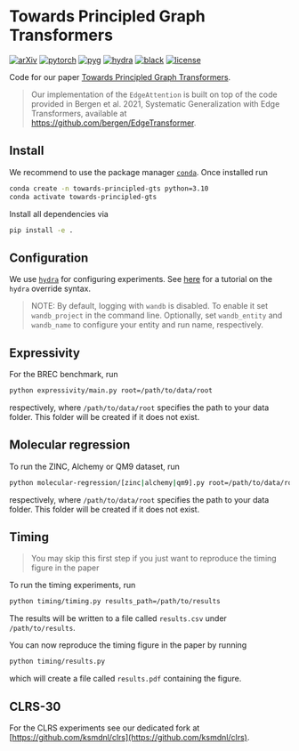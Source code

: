 # Towards Principled Graph Transformers

[![arXiv](https://img.shields.io/badge/arXiv-2401.10119-b31b1b.svg)](https://arxiv.org/abs/2401.10119)
[![pytorch](https://img.shields.io/badge/PyTorch_2.1.0+-ee4c2c?logo=pytorch&logoColor=white)](https://pytorch.org/get-started/locally/)
[![pyg](https://img.shields.io/badge/PyG_2.4+-3C2179?logo=pyg&logoColor=#3C2179)](https://pytorch-geometric.readthedocs.io/en/latest/install/installation.html)
[![hydra](https://img.shields.io/badge/Config-Hydra_1.3.2-89b8cd)](https://hydra.cc/)
[![black](https://img.shields.io/badge/Code%20Style-Black-black.svg?labelColor=gray)](https://black.readthedocs.io/en/stable/)
[![license](https://img.shields.io/badge/License-MIT-green.svg?labelColor=gray)](https://github.com/ashleve/lightning-hydra-template#license)

Code for our paper [Towards Principled Graph Transformers](https://arxiv.org/abs/2401.10119). 

> Our implementation of the `EdgeAttention` is built on top of the code provided in Bergen et al. 2021, Systematic Generalization with Edge Transformers, available at https://github.com/bergen/EdgeTransformer.

## Install
We recommend to use the package manager [`conda`](https://docs.conda.io/en/latest/). Once installed run
```bash
conda create -n towards-principled-gts python=3.10
conda activate towards-principled-gts
```
Install all dependencies via
```bash
pip install -e .
```

## Configuration
We use [`hydra`](https://hydra.cc) for configuring experiments. See [here](https://hydra.cc/docs/tutorials/basic/your_first_app/simple_cli/) for a tutorial on the `hydra` override syntax.

> NOTE: By default, logging with `wandb` is disabled. To enable it set `wandb_project` in the command line. Optionally, set `wandb_entity` and `wandb_name` to configure your entity and run name, respectively.

## Expressivity
For the BREC benchmark, run
```bash
python expressivity/main.py root=/path/to/data/root
```
respectively, where `/path/to/data/root` specifies the path to your data folder. This folder will be created if it does not exist.

## Molecular regression
To run the ZINC, Alchemy or QM9 dataset, run
```bash
python molecular-regression/[zinc|alchemy|qm9].py root=/path/to/data/root
```
respectively, where `/path/to/data/root` specifies the path to your data folder. This folder will be created if it does not exist.

## Timing
> You may skip this first step if you just want to reproduce the timing figure in the paper

To run the timing experiments, run
```bash
python timing/timing.py results_path=/path/to/results
```
The results will be written to a file called `results.csv` under `/path/to/results`. 

You can now reproduce the timing figure in the paper by running
```bash
python timing/results.py
```
which will create a file called `results.pdf` containing the figure.

## CLRS-30
For the CLRS experiments see our dedicated fork at [https://github.com/ksmdnl/clrs](https://github.com/ksmdnl/clrs).
